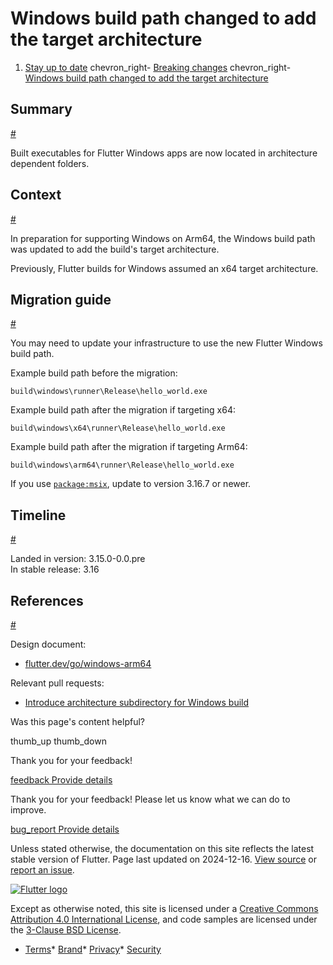 Windows build path changed to add the target architecture
=========================================================

1. [Stay up to date](/release) chevron\_right- [Breaking changes](/release/breaking-changes) chevron\_right- [Windows build path changed to add the target architecture](/release/breaking-changes/windows-build-architecture)

Summary
-------

[#](#summary)

Built executables for Flutter Windows apps are now located in architecture dependent folders.

Context
-------

[#](#context)

In preparation for supporting Windows on Arm64, the Windows build path was updated to add the build's target architecture.

Previously, Flutter builds for Windows assumed an x64 target architecture.

Migration guide
---------------

[#](#migration-guide)

You may need to update your infrastructure to use the new Flutter Windows build path.

Example build path before the migration:

```
build\windows\runner\Release\hello_world.exe
```

Example build path after the migration if targeting x64:

```
build\windows\x64\runner\Release\hello_world.exe
```

Example build path after the migration if targeting Arm64:

```
build\windows\arm64\runner\Release\hello_world.exe
```

If you use [`package:msix`](https://pub.dev/packages/msix), update to version 3.16.7 or newer.

Timeline
--------

[#](#timeline)

Landed in version: 3.15.0-0.0.pre  
 In stable release: 3.16

References
----------

[#](#references)

Design document:

* [flutter.dev/go/windows-arm64](https://flutter.dev/go/windows-arm64)

Relevant pull requests:

* [Introduce architecture subdirectory for Windows build](https://github.com/flutter/flutter/pull/131843)

Was this page's content helpful?

thumb\_up thumb\_down

Thank you for your feedback!

 [feedback Provide details](https://github.com/flutter/website/issues/new?template=1_page_issue.yml&&page-url=https://docs.flutter.dev/release/breaking-changes/windows-build-architecture/&page-source=https://github.com/flutter/website/tree/main/src/content/release/breaking-changes/windows-build-architecture.md)

Thank you for your feedback! Please let us know what we can do to improve.

 [bug\_report Provide details](https://github.com/flutter/website/issues/new?template=1_page_issue.yml&&page-url=https://docs.flutter.dev/release/breaking-changes/windows-build-architecture/&page-source=https://github.com/flutter/website/tree/main/src/content/release/breaking-changes/windows-build-architecture.md)

Unless stated otherwise, the documentation on this site reflects the latest stable version of Flutter. Page last updated on 2024-12-16. [View source](https://github.com/flutter/website/tree/main/src/content/release/breaking-changes/windows-build-architecture.md) or [report an issue](https://github.com/flutter/website/issues/new?template=1_page_issue.yml&&page-url=https://docs.flutter.dev/release/breaking-changes/windows-build-architecture/&page-source=https://github.com/flutter/website/tree/main/src/content/release/breaking-changes/windows-build-architecture.md "Report an issue with this page").

[![Flutter logo](/assets/images/branding/flutter/logo+text/horizontal/white.svg)](https://flutter.dev)

Except as otherwise noted, this site is licensed under a [Creative Commons Attribution 4.0 International License](https://creativecommons.org/licenses/by/4.0/), and code samples are licensed under the [3-Clause BSD License](https://opensource.org/licenses/BSD-3-Clause).

* [Terms](/tos "Terms of use")* [Brand](/brand "Brand usage guidelines")* [Privacy](https://policies.google.com/privacy "Privacy policy")* [Security](/security "Security philosophy and practices")

   
